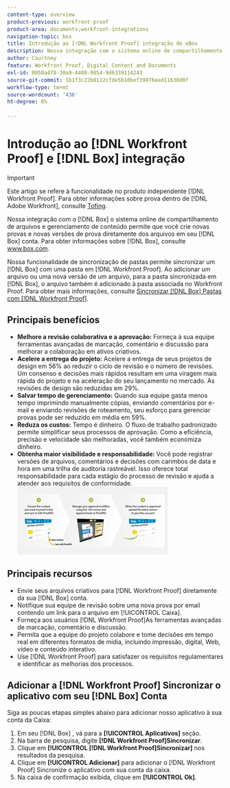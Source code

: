 ```yaml
---
content-type: overview
product-previous: workfront-proof
product-area: documents;workfront-integrations
navigation-topic: box
title: Introdução ao [!DNL Workfront Proof] integração de eBox
description: Nossa integração com o sistema online de compartilhamento de arquivos e gerenciamento de conteúdo da Box permite que você crie novas provas e novas versões de prova diretamente de arquivos em sua conta da Box. Para mais informações sobre a Caixa, consulte www.box.com.
author: Courtney
feature: Workfront Proof, Digital Content and Documents
exl-id: 0050a478-30a9-4400-9854-9d6339114243
source-git-commit: 1b1f3c22b8112cfde5b10bef39076eed11630d0f
workflow-type: tm+mt
source-wordcount: '436'
ht-degree: 0%

---
```


# Introdução ao [!DNL Workfront Proof] e [!DNL Box] integração

>[!IMPORTANT]
>
>Este artigo se refere à funcionalidade no produto independente [!DNL Workfront Proof]. Para obter informações sobre prova dentro de [!DNL Adobe Workfront], consulte [Tofing](../../../review-and-approve-work/proofing/proofing.md).

Nossa integração com o [!DNL Box] o sistema online de compartilhamento de arquivos e gerenciamento de conteúdo permite que você crie novas provas e novas versões de prova diretamente dos arquivos em seu [!DNL Box] conta. Para obter informações sobre [!DNL Box], consulte www.box.com.

Nossa funcionalidade de sincronização de pastas permite sincronizar um [!DNL Box] com uma pasta em [!DNL Workfront Proof]. Ao adicionar um arquivo ou uma nova versão de um arquivo, para a pasta sincronizada em [!DNL Box], o arquivo também é adicionado à pasta associada no Workfront Proof. Para obter mais informações, consulte [Sincronizar [!DNL Box] Pastas com [!DNL Workfront Proof]](../../../workfront-proof/wp-integrations/box/sycn-box-folder.md).

## Principais benefícios

* **Melhore a revisão colaborativa e a aprovação:** Forneça à sua equipe ferramentas avançadas de marcação, comentário e discussão para melhorar a colaboração em ativos criativos.
* **Acelere a entrega do projeto:** Acelere a entrega de seus projetos de design em 56% ao reduzir o ciclo de revisão e o número de revisões. Um consenso e decisões mais rápidos resultam em uma viragem mais rápida do projeto e na aceleração do seu lançamento no mercado. As revisões de design são reduzidas em 29%.
* **Salvar tempo de gerenciamento:** Quando sua equipe gasta menos tempo imprimindo manualmente cópias, enviando comentários por e-mail e enviando revisões de roteamento, seu esforço para gerenciar provas pode ser reduzido em média em 59%.
* **Reduza os custos:** Tempo é dinheiro. O fluxo de trabalho padronizado permite simplificar seus processos de aprovação. Como a eficiência, precisão e velocidade são melhoradas, você também economiza dinheiro.
* **Obtenha maior visibilidade e responsabilidade:** Você pode registrar versões de arquivos, comentários e decisões com carimbos de data e hora em uma trilha de auditoria rastreável. Isso oferece total responsabilidade para cada estágio do processo de revisão e ajuda a atender aos requisitos de conformidade.\
   ![Box_and_ProofHQ_integration.jpg](assets/box-and-proofhq-integration-350x157.jpg)

## Principais recursos

* Envie seus arquivos criativos para [!DNL Workfront Proof] diretamente da sua [!DNL Box] conta.
* Notifique sua equipe de revisão sobre uma nova prova por email contendo um link para o arquivo em [!UICONTROL Caixa].
* Forneça aos usuários [!DNL Workfront Proof]As ferramentas avançadas de marcação, comentário e discussão.
* Permita que a equipe do projeto colabore e tome decisões em tempo real em diferentes formatos de mídia, incluindo impressão, digital, Web, vídeo e conteúdo interativo.
* Use [!DNL Workfront Proof] para satisfazer os requisitos regulamentares e identificar as melhorias dos processos.

## Adicionar a [!DNL Workfront Proof] Sincronizar o aplicativo com seu [!DNL Box] Conta

Siga as poucas etapas simples abaixo para adicionar nosso aplicativo à sua conta da Caixa:

1. Em seu [!DNL Box] , vá para a **[!UICONTROL Aplicativos]** seção.
1. Na barra de pesquisa, digite **[!DNL Workfront Proof]Sincronizar**.
1. Clique em **[!UICONTROL [!DNL Workfront Proof]Sincronizar]** nos resultados da pesquisa.
1. Clique em **[!UICONTROL Adicionar]** para adicionar o [!DNL Workfront Proof] Sincronize o aplicativo com sua conta da caixa.
1. Na caixa de confirmação exibida, clique em **[!UICONTROL Ok]**.



